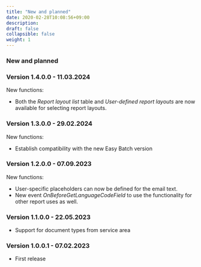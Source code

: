 ```yaml
---
title: "New and planned"
date: 2020-02-28T10:08:56+09:00
description: 
draft: false
collapsible: false
weight: 1
---
```


### New and planned

### Version 1.4.0.0 - 11.03.2024
New functions:
- Both the *Report layout list* table and *User-defined report layouts* are now available for selecting report layouts.

### Version 1.3.0.0 - 29.02.2024
New functions:
- Establish compatibility with the new Easy Batch version

### Version 1.2.0.0 - 07.09.2023
New functions:
- User-specific placeholders can now be defined for the email text.
- New event *OnBeforeGetLanguageCodeField* to use the functionality for other report uses as well.

### Version 1.1.0.0 - 22.05.2023
- Support for document types from service area

### Version 1.0.0.1 - 07.02.2023
- First release
